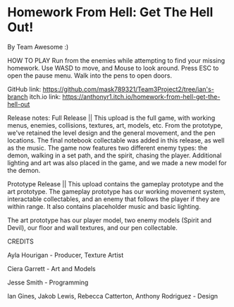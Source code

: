 # Homework From Hell: Get The Hell Out!
By Team Awesome :)

HOW TO PLAY
Run from the enemies while attempting to find your missing homework.
Use WASD to move, and Mouse to look around. 
Press ESC to open the pause menu.
Walk into the pens to open doors.

GitHub link: https://github.com/mask789321/Team3Project2/tree/ian's-branch
itch.io link: https://anthonyr1.itch.io/homework-from-hell-get-the-hell-out

Release notes:
Full Release ||
This upload is the full game, with working menus, enemies, collisions, textures, art, models, etc. From the prototype, we've retained the level design and the general movement, and the pen locations. The final notebook collectable was added in this release, as well as the music. The game now features two different enemy types: the demon, walking in a set path, and the spirit, chasing the player. Additional lighting and art was also placed in the game, and we made a new model for the demon.


Prototype Release ||
This upload contains the gameplay prototype and the art prototype. The gameplay prototype has our working movement system, interactable collectables, and an enemy that follows the player if they are within range. It also contains placeholder music and basic lighting. 

The art prototype has our player model, two enemy models (Spirit and Devil), our floor and wall textures, and our pen collectable.


CREDITS

Ayla Hourigan - Producer, Texture Artist

Ciera Garrett - Art and Models

Jesse Smith - Programming

Ian Gines, Jakob Lewis, Rebecca Catterton, Anthony Rodriguez - Design
